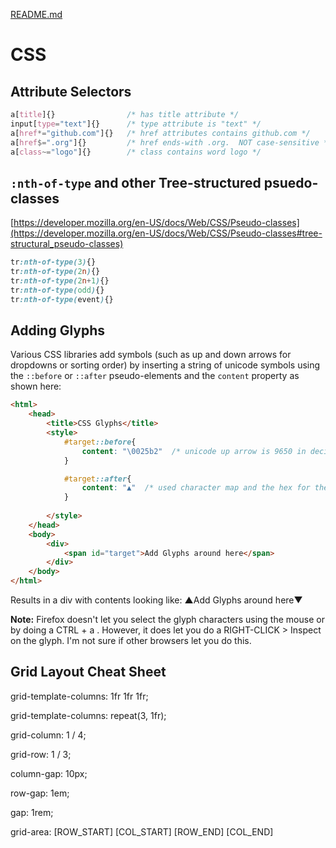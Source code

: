 [README.md](README.md)

# CSS

## Attribute Selectors

```css
a[title]{}                /* has title attribute */
input[type="text"]{}      /* type attribute is "text" */
a[href*="github.com"]{}   /* href attributes contains github.com */
a[href$=".org"]{}         /* href ends-with .org.  NOT case-sensitive */ 
a[class~="logo"]{}        /* class contains word logo */
```

## `:nth-of-type` and other Tree-structured psuedo-classes

[https://developer.mozilla.org/en-US/docs/Web/CSS/Pseudo-classes](https://developer.mozilla.org/en-US/docs/Web/CSS/Pseudo-classes#tree-structural_pseudo-classes)

```css
tr:nth-of-type(3){}
tr:nth-of-type(2n){}
tr:nth-of-type(2n+1){}
tr:nth-of-type(odd){}
tr:nth-of-type(event){}
```

## Adding Glyphs

Various CSS libraries add symbols (such as up and down arrows for dropdowns or 
sorting order) by inserting a string of unicode symbols using the `::before` 
or `::after` pseudo-elements and the `content` property as shown here:

```html
<html>
    <head>
        <title>CSS Glyphs</title>
        <style>
            #target::before{
                content: "\0025b2"  /* unicode up arrow is 9650 in decimal */
            }

            #target::after{
                content: "▲"  /* used character map and the hex for the unicode character for this */
            }
    
        </style>
    </head>
    <body>
        <div>
            <span id="target">Add Glyphs around here</span>
        </div>
    </body>
</html>
```

Results in a div with contents looking like: ▲Add Glyphs around here▼

**Note:** Firefox doesn't let you select the glyph characters using the mouse
or by doing a CTRL + a .  However, it does let you do a RIGHT-CLICK > Inspect
on the glyph.  I'm not sure if other browsers let you do this.

## Grid Layout Cheat Sheet

grid-template-columns: 1fr 1fr 1fr;

grid-template-columns: repeat(3, 1fr);

grid-column: 1 / 4;

grid-row: 1 / 3;

column-gap: 10px;

row-gap: 1em;

gap: 1rem;

grid-area: [ROW_START] [COL_START] [ROW_END] [COL_END]





